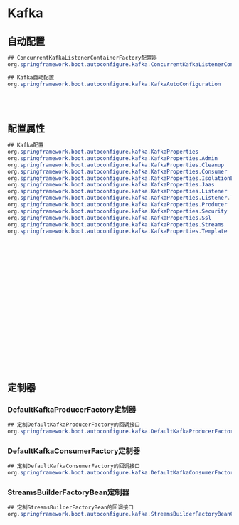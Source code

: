 # Kafka

## 自动配置

```java
## ConcurrentKafkaListenerContainerFactory配置器
org.springframework.boot.autoconfigure.kafka.ConcurrentKafkaListenerContainerFactoryConfigurer

## Kafka自动配置
org.springframework.boot.autoconfigure.kafka.KafkaAutoConfiguration
```

### 

```java

```

### 

```java

```

## 配置属性

```java
## Kafka配置
org.springframework.boot.autoconfigure.kafka.KafkaProperties
org.springframework.boot.autoconfigure.kafka.KafkaProperties.Admin
org.springframework.boot.autoconfigure.kafka.KafkaProperties.Cleanup
org.springframework.boot.autoconfigure.kafka.KafkaProperties.Consumer
org.springframework.boot.autoconfigure.kafka.KafkaProperties.IsolationLevel
org.springframework.boot.autoconfigure.kafka.KafkaProperties.Jaas
org.springframework.boot.autoconfigure.kafka.KafkaProperties.Listener
org.springframework.boot.autoconfigure.kafka.KafkaProperties.Listener.Type
org.springframework.boot.autoconfigure.kafka.KafkaProperties.Producer
org.springframework.boot.autoconfigure.kafka.KafkaProperties.Security
org.springframework.boot.autoconfigure.kafka.KafkaProperties.Ssl
org.springframework.boot.autoconfigure.kafka.KafkaProperties.Streams
org.springframework.boot.autoconfigure.kafka.KafkaProperties.Template
```

### 

```java

```

### 

```java

```

### 

```java

```

### 

```java

```

### 

```java

```

### 

```java

```

### 

```java

```

### 

```java

```

### 

```java

```

### 

```java

```

### 

```java

```

### 

```java

```

### 

```java

```

## 定制器

### DefaultKafkaProducerFactory定制器

```java
## 定制DefaultKafkaProducerFactory的回调接口
org.springframework.boot.autoconfigure.kafka.DefaultKafkaProducerFactoryCustomizer
```

### DefaultKafkaConsumerFactory定制器

```java
## 定制DefaultKafkaConsumerFactory的回调接口
org.springframework.boot.autoconfigure.kafka.DefaultKafkaConsumerFactoryCustomizer
```

### StreamsBuilderFactoryBean定制器

```java
## 定制StreamsBuilderFactoryBean的回调接口
org.springframework.boot.autoconfigure.kafka.StreamsBuilderFactoryBeanCustomizer
```
















